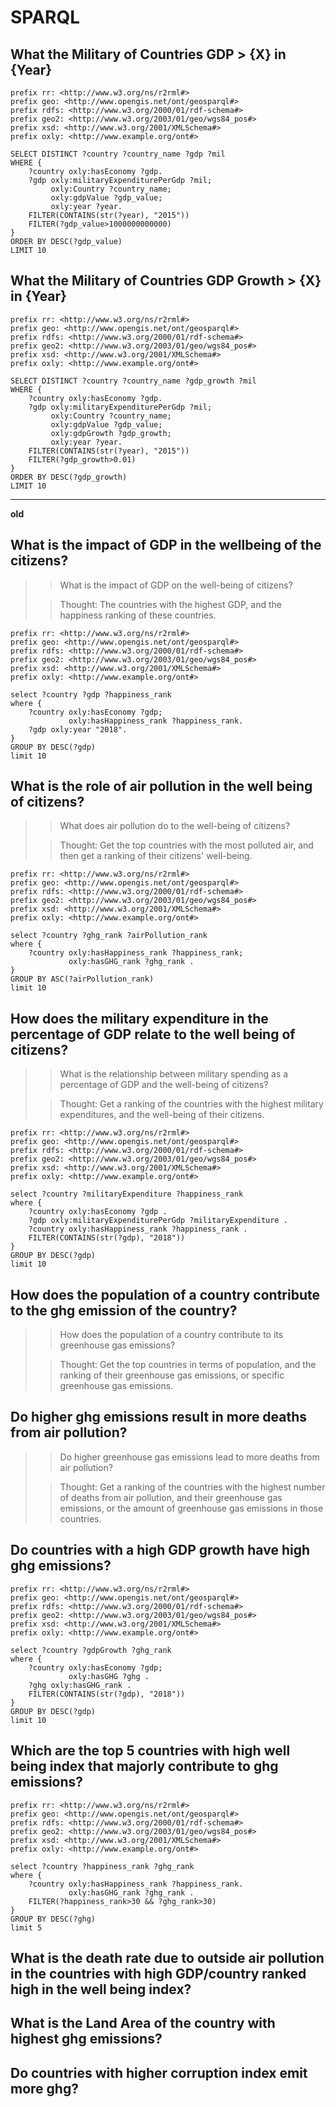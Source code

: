 # SPARQL

## What the Military of Countries GDP > {X} in {Year}

```Sparql
prefix rr: <http://www.w3.org/ns/r2rml#>
prefix geo: <http://www.opengis.net/ont/geosparql#>
prefix rdfs: <http://www.w3.org/2000/01/rdf-schema#>
prefix geo2: <http://www.w3.org/2003/01/geo/wgs84_pos#>
prefix xsd: <http://www.w3.org/2001/XMLSchema#>
prefix oxly: <http://www.example.org/ont#>

SELECT DISTINCT ?country ?country_name ?gdp ?mil
WHERE { 
    ?country oxly:hasEconomy ?gdp.
    ?gdp oxly:militaryExpenditurePerGdp ?mil;
         oxly:Country ?country_name;
         oxly:gdpValue ?gdp_value;
    	 oxly:year ?year.
    FILTER(CONTAINS(str(?year), "2015"))
    FILTER(?gdp_value>1000000000000)
}
ORDER BY DESC(?gdp_value)
LIMIT 10
```

## What the Military of Countries GDP Growth > {X} in {Year}

```Sparql
prefix rr: <http://www.w3.org/ns/r2rml#>
prefix geo: <http://www.opengis.net/ont/geosparql#>
prefix rdfs: <http://www.w3.org/2000/01/rdf-schema#>
prefix geo2: <http://www.w3.org/2003/01/geo/wgs84_pos#>
prefix xsd: <http://www.w3.org/2001/XMLSchema#>
prefix oxly: <http://www.example.org/ont#>

SELECT DISTINCT ?country ?country_name ?gdp_growth ?mil
WHERE { 
    ?country oxly:hasEconomy ?gdp.
    ?gdp oxly:militaryExpenditurePerGdp ?mil;
         oxly:Country ?country_name;
         oxly:gdpValue ?gdp_value;
         oxly:gdpGrowth ?gdp_growth;
    	 oxly:year ?year.
    FILTER(CONTAINS(str(?year), "2015"))
    FILTER(?gdp_growth>0.01)
}
ORDER BY DESC(?gdp_growth)
LIMIT 10
```

----


**old**

## What is the impact of GDP in the wellbeing of the citizens?

> > What is the impact of GDP on the well-being of citizens?
>
> > Thought: The countries with the highest GDP, and the happiness ranking of these countries.

```SPASQL
prefix rr: <http://www.w3.org/ns/r2rml#>
prefix geo: <http://www.opengis.net/ont/geosparql#>
prefix rdfs: <http://www.w3.org/2000/01/rdf-schema#>
prefix geo2: <http://www.w3.org/2003/01/geo/wgs84_pos#>
prefix xsd: <http://www.w3.org/2001/XMLSchema#>
prefix oxly: <http://www.example.org/ont#>

select ?country ?gdp ?happiness_rank
where { 
    ?country oxly:hasEconomy ?gdp;
             oxly:hasHappiness_rank ?happiness_rank.
    ?gdp oxly:year "2018".
}
GROUP BY DESC(?gdp)
limit 10
```

## What is the role of air pollution in the well being of citizens?

> > What does air pollution do to the well-being of citizens?
>
> > Thought: Get the top countries with the most polluted air, and then get a ranking of their citizens' well-being.

```SPASQL
prefix rr: <http://www.w3.org/ns/r2rml#>
prefix geo: <http://www.opengis.net/ont/geosparql#>
prefix rdfs: <http://www.w3.org/2000/01/rdf-schema#>
prefix geo2: <http://www.w3.org/2003/01/geo/wgs84_pos#>
prefix xsd: <http://www.w3.org/2001/XMLSchema#>
prefix oxly: <http://www.example.org/ont#>

select ?country ?ghg_rank ?airPollution_rank
where { 
    ?country oxly:hasHappiness_rank ?happiness_rank;
             oxly:hasGHG_rank ?ghg_rank .
}
GROUP BY ASC(?airPollution_rank)
limit 10
```

## How does the military expenditure in the percentage of GDP relate to the well being of citizens?

> > What is the relationship between military spending as a percentage of GDP and the well-being of citizens?
>
> > Thought: Get a ranking of the countries with the highest military expenditures, and the well-being of their citizens.

```SPAQL
prefix rr: <http://www.w3.org/ns/r2rml#>
prefix geo: <http://www.opengis.net/ont/geosparql#>
prefix rdfs: <http://www.w3.org/2000/01/rdf-schema#>
prefix geo2: <http://www.w3.org/2003/01/geo/wgs84_pos#>
prefix xsd: <http://www.w3.org/2001/XMLSchema#>
prefix oxly: <http://www.example.org/ont#>

select ?country ?militaryExpenditure ?happiness_rank
where { 
    ?country oxly:hasEconomy ?gdp .
    ?gdp oxly:militaryExpenditurePerGdp ?militaryExpenditure .
    ?country oxly:hasHappiness_rank ?happiness_rank .
    FILTER(CONTAINS(str(?gdp), "2018"))
} 
GROUP BY DESC(?gdp)
limit 10
```

## How does the population of a country contribute to the ghg emission of the country?

> > How does the population of a country contribute to its greenhouse gas emissions?
>
> > Thought: Get the top countries in terms of population, and the ranking of their greenhouse gas emissions, or specific greenhouse gas emissions.

## Do higher ghg emissions result in more deaths from air pollution?

> > Do higher greenhouse gas emissions lead to more deaths from air pollution?
>
> > Thought: Get a ranking of the countries with the highest number of deaths from air pollution, and their greenhouse gas emissions, or the amount of greenhouse gas emissions in those countries.


## Do countries with a high GDP growth have high ghg emissions?

```SPAQL
prefix rr: <http://www.w3.org/ns/r2rml#>
prefix geo: <http://www.opengis.net/ont/geosparql#>
prefix rdfs: <http://www.w3.org/2000/01/rdf-schema#>
prefix geo2: <http://www.w3.org/2003/01/geo/wgs84_pos#>
prefix xsd: <http://www.w3.org/2001/XMLSchema#>
prefix oxly: <http://www.example.org/ont#>

select ?country ?gdpGrowth ?ghg_rank
where { 
    ?country oxly:hasEconomy ?gdp;
             oxly:hasGHG ?ghg .
    ?ghg oxly:hasGHG_rank .
    FILTER(CONTAINS(str(?gdp), "2018"))
} 
GROUP BY DESC(?gdp)
limit 10
```

## Which are the top 5 countries with high well being index that majorly contribute to ghg emissions?

```SPAQL
prefix rr: <http://www.w3.org/ns/r2rml#>
prefix geo: <http://www.opengis.net/ont/geosparql#>
prefix rdfs: <http://www.w3.org/2000/01/rdf-schema#>
prefix geo2: <http://www.w3.org/2003/01/geo/wgs84_pos#>
prefix xsd: <http://www.w3.org/2001/XMLSchema#>
prefix oxly: <http://www.example.org/ont#>

select ?country ?happiness_rank ?ghg_rank
where { 
    ?country oxly:hasHappiness_rank ?happiness_rank.
             oxly:hasGHG_rank ?ghg_rank .
    FILTER(?happiness_rank>30 && ?ghg_rank>30)
} 
GROUP BY DESC(?ghg)
limit 5 
```

## What is the death rate due to outside air pollution in the countries with high GDP/country ranked high in the well being index?


## What is the Land Area of the country with highest ghg emissions?


## Do countries with higher corruption index emit more ghg?

